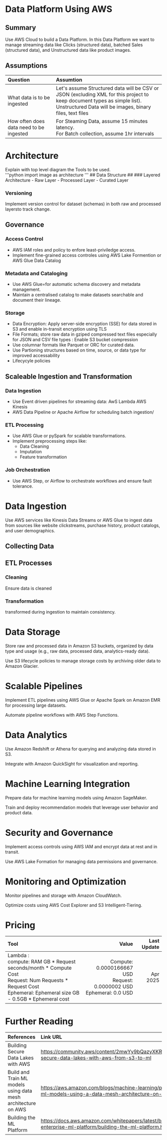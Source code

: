 # Data Platform Using AWS #

## Summary ##
Use AWS Cloud to build a Data Platform. In this Data Platform we want to manage streaming data like Clicks (structured data), batched Sales (structured data), and Unstructured data like product images.

## Assumptions ##
| Question | Assumtion |
| :--- | :---|
| What data is to be ingested | Let's assume Structured data will be CSV or JSON (excluding XML for this project to keep document types as simple list). <br> Unstructured Data will be images, binary files, text files |
| How often does data need to be ingested |  For Steaming Data, assume 15 minutes latency. <br> For Batch collection, assume 1hr intervals |

# Architecture #
<detials>
<summary>Explain  with  top level diagram the Tools to be used.</summary>
'''python
import image as architecture
'''
</details>
## Data Structure ##
### Layered Architecture
- Raw Layer
- Processed Layer
- Curated Layer

### Versioning ###
Implement version control for dataset (schemas) in both raw and processed layersto track change.
## Governance ##
### Access Control ###
- AWS IAM roles and policy to enfore least-priviledge access.
- Implement fine-grained access controles using AWS Lake Formention or AWS Glue Data Catalog
### Metadata and Cataloging ###
- Use AWS Glue=for automatic schema discovery and metadata management.
- Maintain a centralised catalog to make datasets searchable and document their lineage.
### Storage ###
- Data Encryption: Apply server-side encryption (SSE) for data stored in S3 and enable in-transit encryption using TLS
- File Formats; store raw data in gziped compressed text files especially for JSON and CSV file types : Enable S3 bucket compression
- Use columnar formats like Parquet or ORC  for curated data.
- Use Partioning structures based on time, source, or data type for improved accessability
- Lifecycyle policies
## Scaleable Ingestion and Transformation ##
### Data Ingestion ###
- Use Event driven pipelines for streaming data: AwS Lambda AWS Kinesis
- AWS Data Pipeline or Apache Airflow for scheduling batch ingestion/
### ETL Processing ###
- Use AWS Glue or pySpark for scalable transformations.
- Implement preprocessing steps like:
    - Data Cleaning
    - Imputation
    - Feature transformation
### Job Orchestration ###
- Use AWS Step, or Airflow to orchestrate workflows and ensure fault tolerance.





# Data Ingestion #
Use AWS services like Kinesis Data Streams or AWS Glue to ingest data from sources like website clickstreams, purchase history, product catalogs, and user demographics.

## Collecting Data ##

## ETL Processes ##
### Cleaning ###
Ensure data is cleaned
### Transformation ###
transformed during ingestion to maintain consistency.

 


# Data Storage #
Store raw and processed data in Amazon S3 buckets, organized by data type and usage (e.g., raw data, processed data, analytics-ready data).

Use S3 lifecycle policies to manage storage costs by archiving older data to Amazon Glacier.

# Scalable Pipelines #
Implement ETL pipelines using AWS Glue or Apache Spark on Amazon EMR for processing large datasets.

Automate pipeline workflows with AWS Step Functions.

# Data Analytics #
Use Amazon Redshift or Athena for querying and analyzing data stored in S3.

Integrate with Amazon QuickSight for visualization and reporting.

# Machine Learning Integration #
Prepare data for machine learning models using Amazon SageMaker.

Train and deploy recommendation models that leverage user behavior and product data.

# Security and Governance #
Implement access controls using AWS IAM and encrypt data at rest and in transit.

Use AWS Lake Formation for managing data permissions and governance.

# Monitoring and Optimization #
Monitor pipelines and storage with Amazon CloudWatch.

Optimize costs using AWS Cost Explorer and S3 Intelligent-Tiering.

# Pricing #
Tool | Value | Last Update |
| :--- | ---: | ---: |
| Lambda : <br> compute: RAM GB * Request seconds/month * Compute Cost<br>  Request: Num Requests * Request Cost <br> Ephemeral: Ephemeral size GB - 0.5GB * Ephemeral cost  | Compute: 0.0000166667 USD <br> Request: 0.0000002 USD <br> Ephemeral: 0.0 USD | Apr 2025 |

# Further Reading #
| References | Link URL | Age |
| :--- | :--- | ---: |
| Building Secure Data Lakes with AWS | https://community.aws/content/2mwYy9bQazyXKRJwnGtjl8feXt4/building-secure-data-lakes-with-aws-from-s3-to-ml | 15 December 2024 |
| Build and Train ML models using data mesh architecture on AWS | https://aws.amazon.com/blogs/machine-learning/part-1-build-and-train-ml-models-using-a-data-mesh-architecture-on-aws/ | 29 July 2022 |
| Building the ML Platform | https://docs.aws.amazon.com/whitepapers/latest/build-secure-enterprise-ml-platform/building-the-ml-platform.html | 2025 |

